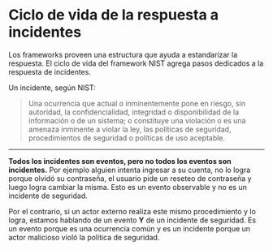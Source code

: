 # Ciclo de vida de la respuesta a incidentes

Los frameworks proveen una estructura que ayuda a estandarizar la respuesta.
El ciclo de vida del framework NIST agrega pasos dedicados a la respuesta de incidentes.

Un incidente, según NIST:
> Una ocurrencia que actual o inminentemente pone en riesgo, sin autoridad, la confidencialidad, integridad o disponibilidad de la información o de un sistema; o constituye una violación o es una amenaza inminente a violar la ley, las políticas de seguridad, procedimientos de seguridad o políticas de uso aceptable.

---

**Todos los incidentes son eventos, pero no todos los eventos son incidentes.**
Por ejemplo alguien intenta ingresar a su cuenta, no lo logra porque olvidó su contraseña, el usuario pide un reseteo de contraseña y luego logra cambiar la misma.
Esto es un evento observable y no es un incidente de seguridad.

Por el contrario, si un actor externo realiza este mismo procedimiento y lo logra, estamos hablando de un evento **Y** de un incidente de seguridad.
Es un evento porque es una ocurrencia común y es un incidente porque un actor malicioso violó la política de seguridad.
